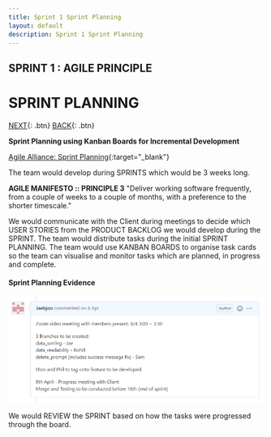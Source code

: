 ```yaml
---
title: Sprint 1 Sprint Planning
layout: default
description: Sprint 1 Sprint Planning
---
```


## SPRINT 1 : AGILE PRINCIPLE
# SPRINT PLANNING

[NEXT](standUpMeeting.html){: .btn}
[BACK](userStories.html){: .btn}

**Sprint Planning using Kanban Boards for Incremental Development**

[Agile Alliance: Sprint Planning](https://www.agilealliance.org/glossary/sprint-planning/){:target="_blank"}

The team would develop during SPRINTS which would be 3 weeks long.

**AGILE MANIFESTO :: PRINCIPLE 3**
"Deliver working software frequently, from a couple of weeks to a couple of months, with a preference to the shorter timescale."

We would communicate with the Client during meetings to decide which USER STORIES from the PRODUCT BACKLOG we would develop during the SPRINT. The team would distribute tasks during the initial SPRINT PLANNING. The team would use KANBAN BOARDS to organise task cards so the team can visualise and monitor tasks which are planned, in progress and complete.

#### Sprint Planning Evidence

![Sprint Planning](sprintPlanning.png "Sprint Planning")

We would REVIEW the SPRINT based on how the tasks were progressed through the board.